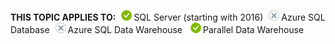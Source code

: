 <Token>**THIS TOPIC APPLIES TO:**![yes](media/yes.png)SQL Server (starting with 2016)![no](media/no.png)Azure SQL Database![no](media/no.png)Azure SQL Data Warehouse ![yes](media/yes.png)Parallel Data Warehouse </Token>

